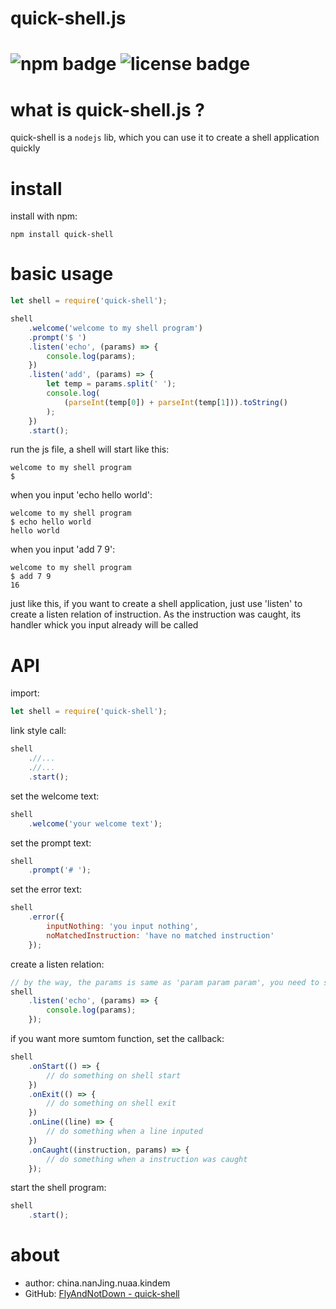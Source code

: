 # quick-shell.js
# ![npm badge](https://img.shields.io/npm/v/npm.svg?registry_uri=https%3A%2F%2Fregistry.npmjs.com) ![license badge](https://img.shields.io/packagist/l/doctrine/orm.svg)

# what is quick-shell.js ?
quick-shell is a `nodejs` lib, which you can use it to create a shell application quickly

# install
install with npm:
```
npm install quick-shell
```

# basic usage
```javascript
let shell = require('quick-shell');

shell
    .welcome('welcome to my shell program')
    .prompt('$ ')
    .listen('echo', (params) => {
        console.log(params);
    })
    .listen('add', (params) => {
        let temp = params.split(' ');
        console.log(
            (parseInt(temp[0]) + parseInt(temp[1])).toString()
        );
    })
    .start();
```

run the js file, a shell will start like this:
```
welcome to my shell program
$
```

when you input 'echo hello world':
```
welcome to my shell program
$ echo hello world
hello world
```

when you input 'add 7 9':
```
welcome to my shell program
$ add 7 9
16
```

just like this, if you want to create a shell application, just use 'listen' to create a listen relation of instruction. As the instruction was caught, its handler whick you input already will be called

# API
import:
```javascript
let shell = require('quick-shell');
```
link style call:
```javascript
shell
    .//...
    .//...
    .start();
```

set the welcome text:
```javascript
shell
    .welcome('your welcome text');
```

set the prompt text:
```javascript
shell
    .prompt('# ');
```

set the error text:
```javascript
shell
    .error({
        inputNothing: 'you input nothing',
        noMatchedInstruction: 'have no matched instruction'
    });
```

create a listen relation:
```javascript
// by the way, the params is same as 'param param param', you need to split it by yourself
shell
    .listen('echo', (params) => {
        console.log(params);
    });
```

if you want more sumtom function, set the callback:
```javascript
shell
    .onStart(() => {
        // do something on shell start
    })
    .onExit(() => {
        // do something on shell exit
    })
    .onLine((line) => {
        // do something when a line inputed
    })
    .onCaught((instruction, params) => {
        // do something when a instruction was caught
    });
```

start the shell program:
```javascript
shell
    .start();
```

# about
* author: china.nanJing.nuaa.kindem
* GitHub: [FlyAndNotDown - quick-shell](https://github.com/FlyAndNotDown/quick-shell)
